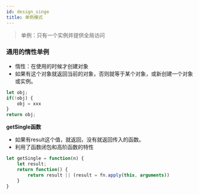 ```yaml
---
id: design_singe
title: 单例模式
---
```

> 单例：只有一个实例并提供全局访问

### 通用的惰性单例
- 惰性：在使用的时候才创建对象
- 如果有这个对象就返回当前的对象，否则就等于某个对象，或新创建一个对象或实例。
```js
let obj;
if(!obj) {
    obj = xxx
}
return obj;
```

**getSingle函数**
- 如果有result这个值，就返回，没有就返回传入的函数。
- 利用了函数闭包和高阶函数的特性
```js
let getSingle = function(n) {
    let result;
    return function() {
        return result || (result = fn.apply(this, arguments))
    }
}
```
